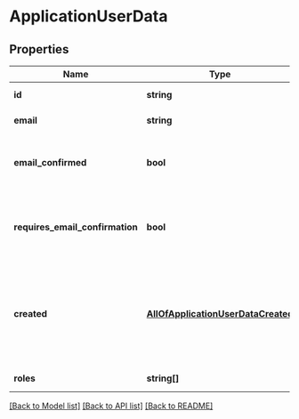 # ApplicationUserData

## Properties
Name | Type | Description | Notes
------------ | ------------- | ------------- | -------------
**id** | **string** | The id of the user | [optional] 
**email** | **string** | The email of the user | [optional] 
**email_confirmed** | **bool** | True if the email has been confirmed by the user | [optional] 
**requires_email_confirmation** | **bool** | True if the email requires email confirmation to log in | [optional] 
**created** | [**AllOfApplicationUserDataCreated**](AllOfApplicationUserDataCreated.md) | The creation date of the user as a unix timestamp. Null if created before v1.0.5.6 | [optional] 
**roles** | **string[]** | The roles of the user | [optional] 

[[Back to Model list]](../../README.md#documentation-for-models) [[Back to API list]](../../README.md#documentation-for-api-endpoints) [[Back to README]](../../README.md)

